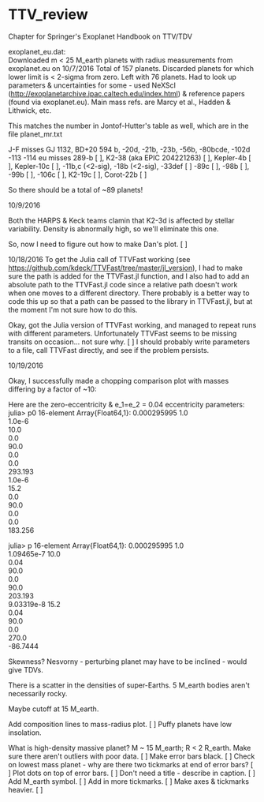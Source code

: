 # TTV_review
Chapter for Springer's Exoplanet Handbook on TTV/TDV

exoplanet_eu.dat:  
Downloaded m < 25 M_earth planets with radius measurements from exoplanet.eu on 10/7/2016
Total of 157 planets.  Discarded planets for which lower limit is < 2-sigma from zero.
Left with 76 planets.  Had to look up parameters & uncertainties for some - used NeXScI
(http://exoplanetarchive.ipac.caltech.edu/index.html) & reference papers (found via
exoplanet.eu).  Main mass refs. are Marcy et al., Hadden & Lithwick, etc.

This matches the number in Jontof-Hutter's table as well, which are in the file planet_mr.txt

J-F misses GJ 1132, BD+20 594 b, -20d, -21b, -23b, -56b, -80bcde, -102d -113 -114
eu misses 289-b [ ], K2-38 (aka EPIC 204221263) [ ], Kepler-4b [ ], Kepler-10c [ ], -11b,c (<2-sig), -18b (<2-sig), -33def [ ]
  -89c [ ],  -98b [ ], -99b [ ], -106c [ ], K2-19c [ ], Corot-22b [ ]

So there should be a total of ~89 planets!

10/9/2016

Both the HARPS & Keck teams clamin that K2-3d is affected by stellar variability.  Density is
abnormally high, so we'll eliminate this one.

So, now I need to figure out how to make Dan's plot. [ ]

10/18/2016
To get the Julia call of TTVFast working (see https://github.com/kdeck/TTVFast/tree/master/jl_version), 
I had to make sure the path  is added for the TTVFast.jl function, and I also had to 
add an absolute path to the TTVFast.jl code since a relative path doesn't work when 
one moves to a different directory.   There probably is a better way to code this up
so that a path can be passed to the library in TTVFast.jl, but at the moment I'm not 
sure how to do this.

Okay, got the Julia version of TTVFast working, and managed to repeat runs with different
parameters.  Unfortunately TTVFast seems to be missing transits on occasion...  not sure
why. [ ]  I should probably write parameters to a file, call TTVFast directly, and see if the
problem persists.

10/19/2016

Okay, I successfully made a chopping comparison plot with masses differing by a factor of ~10:

Here are the zero-eccentricity & e_1=e_2 = 0.04 eccentricity parameters:
julia> p0
16-element Array{Float64,1}:
   0.000295995
   1.0        
   1.0e-6     
  10.0        
   0.0        
  90.0        
   0.0        
   0.0        
 293.193      
   1.0e-6     
  15.2        
   0.0        
  90.0        
   0.0        
   0.0        
 183.256      

julia> p
16-element Array{Float64,1}:
   0.000295995
   1.0        
   1.09465e-7 
  10.0        
   0.04       
  90.0        
   0.0        
  90.0        
 203.193      
   9.03319e-8 
  15.2        
   0.04       
  90.0        
   0.0        
 270.0        
 -86.7444     

Skewness?  Nesvorny - perturbing planet may have to be inclined - would give TDVs.

There is a scatter in the densities of super-Earths.  5 M_earth bodies aren't necessarily
rocky.

Maybe cutoff at 15 M_earth.

Add composition lines to mass-radius plot. [ ]  Puffy planets have low insolation.

What is high-density massive planet? M ~ 15 M_earth; R < 2 R_earth.  Make sure there
aren't outliers with poor data.  [ ]  Make error bars black. [ ]  Check on lowest mass
planet - why are there two tickmarks at end of error bars? [ ]  Plot dots on top of
error bars. [ ]  Don't need a title - describe in caption. [ ]  Add M_earth symbol. [ ]
Add in more tickmarks. [ ]  Make axes & tickmarks heavier. [ ]
